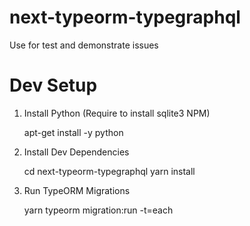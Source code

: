# next-typeorm-typegraphql
Use for test and demonstrate issues

# Dev Setup
1. Install Python (Require to install sqlite3 NPM)

    apt-get install -y python

2. Install Dev Dependencies

    cd next-typeorm-typegraphql
    yarn install

3. Run TypeORM Migrations

    yarn typeorm migration:run -t=each
